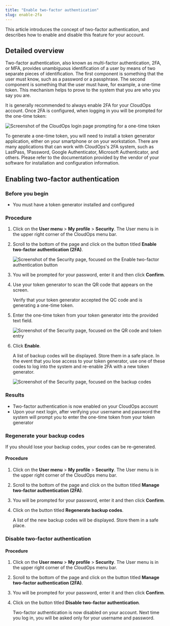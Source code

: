 ```yaml
---
title: "Enable two-factor authentication"
slug: enable-2fa
---
```



This article introduces the concept of two-factor authentication, and describes how to enable and disable this feature for your account.

## Detailed overview

Two-factor authentication, also known as multi-factor authentication, 2FA, or MFA, provides unambiguous identification of a user by means of two separate pieces of identification. The first component is something that the user must know, such as a password or a passphrase. The second component is something that the user must have, for example, a one-time token. This mechanism helps to prove to the system that you are who you say you are.

It is generally recommended to always enable 2FA for your CloudOps account. Once 2FA is configured, when logging in you will be prompted for the one-time token:

![Screenshot of the CloudOps login page prompting for a one-time token](/assets/enable-2fa-login-en.png)

To generate a one-time token, you will need to install a token generator application, either on your smartphone or on your workstation. There are many applications that can work with CloudOps's 2FA system, such as LastPass, 1Password, Google Authenticator, Microsoft Authenticator, and others. Please refer to the documentation provided by the vendor of your software for installation and configuration information.

## Enabling two-factor authentication

### Before you begin

-   You must have a token generator installed and configured

### Procedure

1.  Click on the **User menu** \> **My profile** \> **Security**. The User menu is in the upper right corner of the CloudOps menu bar.

2.  Scroll to the bottom of the page and click on the button titled **Enable two-factor authentication \(2FA\)**.

    ![Screenshot of the Security page, focused on the Enable two-factor authentication button](/assets/enable-2fa-enablebutton-en.png)

3.  You will be prompted for your password, enter it and then click **Confirm**.

4.  Use your token generator to scan the QR code that appears on the screen.

    Verify that your token generator accepted the QC code and is generating a one-time token.

5.  Enter the one-time token from your token generator into the provided text field.

    ![Screenshot of the Security page, focused on the QR code and token entry](/assets/enable-2fa-qrcode-en.png)

6.  Click **Enable**.

    A list of backup codes will be displayed. Store them in a safe place. In the event that you lose access to your token generator, use one of these codes to log into the system and re-enable 2FA with a new token generator.

    ![Screenshot of the Security page, focused on the backup codes](/assets/enable-2fa-codes-en.png)


### Results

-   Two-factor authentication is now enabled on your CloudOps account
-   Upon your next login, after verifying your username and password the system will prompt you to enter the one-time token from your token generator

### Regenerate your backup codes

If you should lose your backup codes, your codes can be re-generated.

#### Procedure

1.  Click on the **User menu** \> **My profile** \> **Security**. The User menu is in the upper right corner of the CloudOps menu bar.

2.  Scroll to the bottom of the page and click on the button titled **Manage two-factor authentication \(2FA\)**.

3.  You will be prompted for your password, enter it and then click **Confirm**.

4.  Click on the button titled **Regenerate backup codes**.

    A list of the new backup codes will be displayed. Store them in a safe place.


### Disable two-factor authentication

#### Procedure

1.  Click on the **User menu** \> **My profile** \> **Security**. The User menu is in the upper right corner of the CloudOps menu bar.

2.  Scroll to the bottom of the page and click on the button titled **Manage two-factor authentication \(2FA\)**.

3.  You will be prompted for your password, enter it and then click **Confirm**.

4.  Click on the button titled **Disable two-factor authentication**.

    Two-factor authentication is now disabled on your account. Next time you log in, you will be asked only for your username and password.


